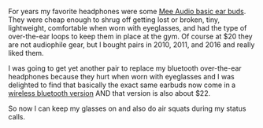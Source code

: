 For years my favorite headphones were some [Mee Audio basic ear buds](http://a.co/hJyUoxh). They were cheap enough to shrug off getting lost or broken, tiny, lightweight, comfortable when worn with eyeglasses, and had the type of over-the-ear loops to keep them in place at the gym. Of course at $20 they are not audiophile gear, but I bought pairs in 2010, 2011, and 2016 and really liked them.

I was going to get yet another pair to replace my bluetooth over-the-ear headphones because they hurt when worn with eyeglasses and I was delighted to find that basically the exact same earbuds now come in a [wireless bluetooth version](http://a.co/0P0u30N) AND that version is also about $22.

So now I can keep my glasses on and also do air squats during my status calls.
